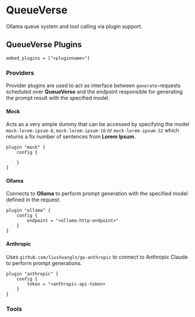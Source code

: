 # QueueVerse

Ollama queue system and tool calling via plugin support.

## QueueVerse Plugins

```hcl
embed_plugins = ["<pluginname>"]
```

### Providers

Provider plugins are used to act as interface between `generate`-requests scheduled over **QueueVerse** and the endpoint responsible for generating the prompt result with the specified model.

#### Mock

Acts as a very simple dummy that can be accessed by specifying the model `mock-lorem-ipsum-8`, `mock-lorem-ipsum-16` or `mock-lorem-ipsum-32` which returns a fix number of sentences from **Lorem Ipsum**.

```hcl
plugin "mock" {
    config {

    }
}
```

#### Ollama

Connects to **Ollama** to perform prompt generation with the specified model defined in the request.

```hcl
plugin "ollama" {
    config {
        endpoint = "<ollama-http-endpoint>"
    }
}
```

#### Anthropic

Uses `github.com/liushuangls/go-anthropic` to connect to Anthropic Claude to perform prompt generations.

```hcl
plugin "anthropic" {
    config {
        token = "<anthropic-api-token>
    }
}
```

### Tools

